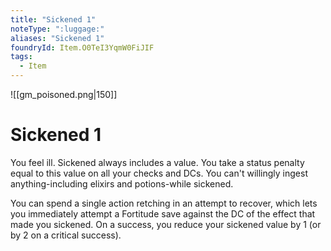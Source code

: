 ```yaml
---
title: "Sickened 1"
noteType: ":luggage:"
aliases: "Sickened 1"
foundryId: Item.O0TeI3YqmW0FiJIF
tags:
  - Item
---
```

![[gm_poisoned.png|150]]
# Sickened 1


You feel ill. Sickened always includes a value. You take a status penalty equal to this value on all your checks and DCs. You can't willingly ingest anything-including elixirs and potions-while sickened.

You can spend a single action retching in an attempt to recover, which lets you immediately attempt a Fortitude save against the DC of the effect that made you sickened. On a success, you reduce your sickened value by 1 (or by 2 on a critical success).
